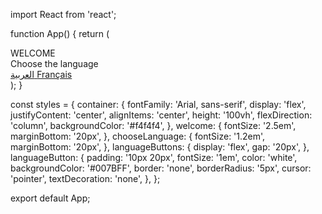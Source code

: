import React from 'react';

function App() {
  return (
    <div style={styles.container}>
      <div style={styles.welcome}>WELCOME</div>
      <div style={styles.chooseLanguage}>Choose the language</div>
      <div style={styles.languageButtons}>
        <a
          href="https://tally.so/r/wo5DR1"
          style={styles.languageButton}
        >
          العربية
        </a>
        <a
          href="https://tally.so/r/w7adg6"
          style={styles.languageButton}
        >
          Français
        </a>
      </div>
    </div>
  );
}

const styles = {
  container: {
    fontFamily: 'Arial, sans-serif',
    display: 'flex',
    justifyContent: 'center',
    alignItems: 'center',
    height: '100vh',
    flexDirection: 'column',
    backgroundColor: '#f4f4f4',
  },
  welcome: {
    fontSize: '2.5em',
    marginBottom: '20px',
  },
  chooseLanguage: {
    fontSize: '1.2em',
    marginBottom: '20px',
  },
  languageButtons: {
    display: 'flex',
    gap: '20px',
  },
  languageButton: {
    padding: '10px 20px',
    fontSize: '1em',
    color: 'white',
    backgroundColor: '#007BFF',
    border: 'none',
    borderRadius: '5px',
    cursor: 'pointer',
    textDecoration: 'none',
  },
};

export default App;
